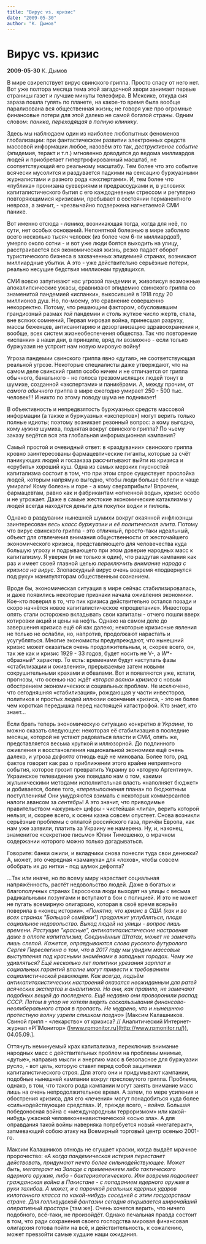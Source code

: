 ```yaml
---
title: "Вирус vs. кризис"
date: "2009-05-30"
author: "К. Дымов"
---
```


# Вирус vs. кризис

**2009-05-30** К. Дымов

В мире свирепствует вирус свинского гриппа. Просто спасу от него нет. Вот уже полтора месяца тема этой загадочной хвори занимает первые страницы газет и лучшие минуты телеэфира. В Мексике, откуда сия зараза пошла гулять по планете, на какое-то время была вообще парализована вся общественная жизнь; не говоря уже про огромные финансовые потери для этой далеко не самой богатой страны. Одним словом: *паника, переходящая в полную клинику*.

Здесь мы наблюдаем один из наиболее любопытных феноменов глобализации: при фантастическом развитии электронных средств массовой информации любое, назовём это так, *деструктивное событие* (эпидемия, теракт и т.п.) мгновенно доводится до ведома миллиардов людей и приобретает гипертрофированный масштаб, не соответствующий его реальному масштабу. Тем более что это событие всячески мусолится и раздувается падкими на сенсацию буржуазными журналистами и разного рода «экспертами». И, тем более что «публика» пронизана суевериями и предрассудками и, в условиях капиталистического бытия с его каждодневным стрессом и регулярно повторяющимися кризисами, пребывает в состоянии перманентного невроза, а значит, - чрезвычайно подвержена нагнетаемой СМИ панике.

Вот именно отсюда - *паника*, возникающая тогда, когда для неё, по сути, нет особых оснований. Непонятной болезнью в мире заболело всего несколько тысяч человек (из более чем 6-ти миллиардов!), умерло около сотни - и вот уже люди боятся выходить на улицу, расстраивается вся экономическая жизнь, резко падает оборот туристического бизнеса в захваченных эпидемией странах, возникают миллиардные убытки. А это - уже действительно серьёзные потери, реально несущие бедствия миллионам трудящихся.

СМИ вовсю запугивают нас угрозой пандемии и, живописуя возможные апокалипсические ужасы, сравнивают эпидемию свинского гриппа со знаменитой пандемией «испанки», выкосившей в 1918 году 20 миллионов душ. Но, по-моему, это сравнение совершенно некорректно. Потому, что решающим фактором, обусловившим грандиозный размах *той* пандемии и столь жуткое число жертв, стала, вне всяких сомнений, Первая мировая война, принесшая разруху, массы беженцев, антисанитарию и дезорганизацию здравоохранения и, вообще, всех систем жизнеобеспечения общества. Так что повторение «испанки» в наши дни, в принципе, вряд ли возможно - если только буржуазия не устроит нам новую мировую войну!

Угроза пандемии свинского гриппа явно «дутая», не соответствующая реальной угрозе. Некоторые специалисты даже утверждают, что на самом деле свинский грипп особо ничем и не отличается от гриппа обычного, банального - но голоса трезвомыслящих людей тонут в шумихе, созданной «экспертами» и паникёрами. А, между прочим, от *самого обычного* гриппа в мире ежегодно умирает 250 - 500 тыс. человек!!! И никто по этому поводу шума не поднимает!

В объективность и непредвзятость буржуазных средств массовой информации (а также и буржуазных «экспертов») могут верить только полные идиоты; поэтому возникает резонный вопрос: а кому выгодна, кому *нужна* шумиха, поднятая вокруг свинского гриппа? По чьему заказу ведётся вся эта глобальная информационная кампания?

Самый простой и очевидный ответ: в «раздувании» свинского гриппа кровно заинтересованы фармацевтические гиганты, которые за счёт паникующих людей и госзаказа рассчитывают выйти из кризиса и «срубить» хороший куш. Одна из самых мерзких гнусностей капитализма состоит в том, что при этом строе существует прослойка людей, которым напрямую выгодно, чтобы люди больше болели и чаще умирали! Кому болезнь и горе - а кому сверхприбыли! Впрочем, фармацевтам, равно как и фабрикантам «огненной воды», кризис особо и не угрожает. Даже в самые жестокие экономические катаклизмы у людей всегда находятся деньги для покупки водки и пилюль.

Однако в раздувании нынешней шумихи вокруг окаянной инфлюэнцы заинтересован *весь класс буржуазии и её политическая элита*. Потому что вирус свинского гриппа - это отличный, просто-таки идеальный, объект для отвлечения внимания общественности от жесточайшего экономического кризиса, представляющего для человечества куда большую угрозу и подрывающего при этом доверие народных масс к капитализму. Я уверен (и не только я один), что раздутая кампания как раз и имеет своей главной целью *переключить внимание народа* *с кризиса на вирус*. Злопаскудный вирус очень вовремя «подвернулся под руку» манипуляторам общественным сознанием.

Вроде бы, экономическая ситуация в мире сейчас стабилизировалась, и даже появились некоторые признаки начала оживления экономики. Кое-кто поверил в то, что пик кризиса действительно остался позади и скоро начнётся новое капиталистическое «процветание». Инвесторы опять стали осторожно вкладывать свои капиталы - отчего пошли вверх котировки акций и цены на нефть. Однако на самом деле до завершения кризиса ещё ой как далеко; некоторые кризисные явления не только не ослабли, но, напротив, продолжают нарастать и усугубляться. Многие экономисты предупреждают, что нынешний кризис может оказаться очень продолжительным, и, скорее всего, он, так же как и кризис 1929 - 33 годов, будет носить не V-, а *W**-образный* характер. То есть: временами будут наступать фазы «стабилизации и оживления», прерываемые затем новыми сокрушительными крахами и обвалами. Вот и появляются уже, кстати, прогнозы, что осенью нас ждёт *«вторая волна» кризиса* с новым обострением экономических и социальных проблем. Не исключено, что сегодняшняя «стабилизация», рождающая у части инвесторов, политиков и простых людей иллюзии окончания кризиса, - это не более чем короткая передышка перед настоящей катастрофой. Кто знает, кто знает...

Если брать теперь экономическую ситуацию конкретно *в* *Украине*, то можно сказать следующее: некоторая её стабилизация в последние месяцы, которой не устают радоваться власти и СМИ, опять же, представляется весьма хрупкой и иллюзорной. До подлинного оживления и восстановления национальной экономики ещё очень далеко, и угроза *дефолта* отнюдь ещё не миновала. Более того, ряд фактов говорит как раз о приближении этого крайне неприятного события, которое грозит превратить Украину во «вторую Аргентину». Украинское телевидение уже поведало нам о том, какими жульническими методами исполнительная власть «наполняет бюджет» и добивается, более того, «*перевыполнения* плана» по бюджетным поступлениям! Они умудряются взимать с некоторых коммерсантов налоги авансом за *сентябрь*! А это значит, что приводимые правительством «ажурные» цифры - чистейшая «липа», верить которой нельзя; и, скорее всего, к осени казна совсем опустеет. Снова возникли серьёзные проблемы с оплатой российского газа, причём Европа, как нам уже заявили, платить за Украину не намерена. Ну, и, наконец, знаменитое «секретное письмо» Юлии Тимошенко, о мрачном содержании которого можно только догадываться.

Говорите: банки ожили, и вкладчики снова понесли туда свои денежки? А, может, это очередная «замануха» для «лохов», чтобы совсем обобрать их до нитки - под шумок дефолта?

...Так или иначе, но по всему миру нарастает социальная напряжённость, растёт недовольство людей. Даже в богатых и благополучных странах Евросоюза люди выходят на улицы с весьма радикальными лозунгами и вступают в бои с полицией. И это не может не пугать всемирную олигархию, которая в своё время всерьёз поверила в «конец истории». *«Понятно, что кризис в США (как и во всех странах "Большой семёрки") продолжит углубляться, плодя социальное недовольство. Выход людей на улицы - вопрос лишь времени. Растущие "красные", антикапиталистические настроения даже в оплоте капитализма, Соединённых Штатах, может* *не* *замечать лишь слепой. Кажется, оправдываются слова русского футуролога Сергея Переслегина о том, что в 2017 году мы увидим массовые выступления под красными знамёнами в западных городах. Чему же удивляться? Ещё несколько лет политики урезания зарплат и социальных гарантий вполне могут привести к требованиям социалистической революции. Как всегда, подъём антикапиталистических настроений оказался неожиданным для ратей всяческих экспертов и аналитиков. Но они, как правило, не замечают подобных вещей до последнего. Ещё недавно они проворонили распад СССР. Потом в упор не хотели видеть соскальзывания финансово-неолиберального строя в пропасть. Не мудрено, что и нынешнюю протестную волну узрели слишком поздно»* [Максим Калашников. Свиной грипп - «лекарство» от кризиса? // Аналитический Интернет-журнал «РПМонитор» ([www.rpmonitor.ru](http://www.rpmonitor.ru/)), 04.05.09.].

Оттянуть неминуемый крах капитализма, переключив внимание народных масс с действительных проблем на проблемы мнимые, «дутые», направив мысли и энергию масс в безопасное для буржуазии русло, - вот цель, которую ставят перед собой защитники капиталистического строя. Для этого они и придумывают кампании, подобные нынешней кампании вокруг пресловутого гриппа. Проблема, однако, в том, что такого рода кампании могут занять внимание масс лишь на очень непродолжительное время. А затем, по мере усиления и обострения кризиса, для его «лечения» могут понадобиться куда более «сильнодействующие средства». И, прежде всего, - *война*. Большая победоносная война с «международным терроризмом» или какой-нибудь ужасной человеконенавистнической «осью зла». А для оправдания такой войны наверняка потребуется новый «мегатеракт», затмевающий собою атаку на Всемирный торговый центр осенью 2001-го.

Максим Калашников отнюдь не сгущает краски, когда выдаёт мрачное пророчество: *«А когда пандемическая истерия перестанет действовать, придумают нечто более сильнодействующее. Может быть, мегатеракт на Западе с применением либо тактического ядерного оружия, либо - бактериологического. Или вовремя подоспеет гражданская война в Пакистане - с попаданием ядерного оружия в руки талибов. А может, и с парочкой реальных ядерных ударов килотонного класса по какой-нибудь соседней с этим государством* *стране. Для голливудской фантазии сегодня открывается широчайший оперативный простор»* [там же]. Очень хочется верить, что ничего подобного, всё-таки, не произойдёт. Однако печальная правда состоит в том, что ради сохранения своего господства мировая финансовая олигархия готова пойти на всё, и действительность, к сожалению, может превзойти самые худшие наши ожидания.